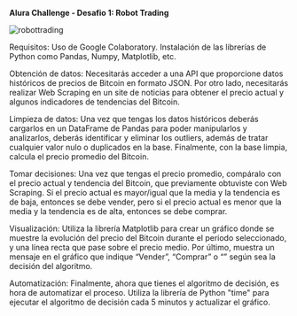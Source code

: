 **Alura Challenge - Desafio 1: Robot Trading**

![robottrading](https://github.com/alejandramcr/challenge-data-science-robot-trading/assets/44352406/bb9735d8-02dd-4136-980e-a9a2751815ff)

Requisitos: Uso de  Google Colaboratory. Instalación de las librerías de Python como Pandas, Numpy, Matplotlib, etc.

Obtención de datos: Necesitarás acceder a una API que proporcione datos históricos de precios de Bitcoin en formato JSON. Por otro lado, necesitarás realizar Web Scraping en un site de noticias para obtener el precio actual y algunos indicadores de tendencias del Bitcoin.

Limpieza de datos: Una vez que tengas los datos históricos deberás cargarlos en un DataFrame de Pandas para poder manipularlos y analizarlos, deberás identificar y eliminar los outliers, además de tratar cualquier valor nulo o duplicados en la base. Finalmente, con la base limpia, calcula el precio promedio del Bitcoin.

Tomar decisiones: Una vez que tengas el precio promedio, compáralo con el precio actual y tendencia del Bitcoin, que previamente obtuviste con Web Scraping. Si el precio actual es mayor/igual que la media y la tendencia es de baja, entonces se debe vender, pero si el precio actual es menor que la media y la tendencia es de alta, entonces se debe comprar.

Visualización: Utiliza la librería Matplotlib para crear un gráfico donde se muestre la evolución del precio del Bitcoin durante el periodo seleccionado, y una línea recta que pase sobre el precio medio. Por último, muestra un mensaje en el gráfico que indique “Vender”, “Comprar” o “” según sea la decisión del algoritmo.

Automatización: Finalmente, ahora que tienes el algoritmo de decisión, es hora de automatizar el proceso. Utiliza la librería de Python "time" para ejecutar el algoritmo de decisión cada 5 minutos y actualizar el gráfico.
